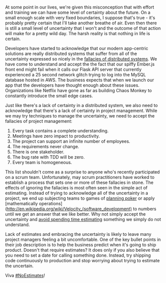 At some point in our lives, we're given this misconception that with effort and training we can have
some level of certainty about the future.  On a small enough scale with very fixed boundaries, I suppose
that's true - it's probably pretty certain that I'll take another breathe of air.  Even then there is
still a small level of uncertainty that I won't and the outcome of that action will make for a pretty
wild day. The harsh reality is that nothing in life is certain.

Developers have started to acknowledge that our modern app-centric solutions are really distributed systems
that suffer from all of the uncertainty expressed so nicely in the
[fallacies of distributed systems](http://en.wikipedia.org/wiki/Fallacies_of_distributed_computing). We have
come to understand and accept the the fact that our spiffy Ember.js front end might fail when it calls our
Flask API server that currently experienced
a 25 second network glitch trying to log into the MySQL database hosted in AWS. The business expects that
when we launch our app that the developers have thought enough about these issues. Organizations like Netflix
have gone as far as building Chaos Monkey to constantly introduce the small edge cases.

Just like there's a lack of certainty in a distributed system, we also need to acknowledge that there's a
lack of certainty in project management. While we may try techniques to manage the uncertainty, we need to
accept the fallacies of project management:

1. Every task contains a complete understanding.
2. Meetings have zero impact to productivity.
3. The project can support an infinite number of employees.
4. The requirements never change.
5. There is one stakeholder.
6. The bug rate with TDD will be zero.
7. Every team is homogeneous.

This list shouldn't come as a surprise to anyone who's recently participated on a scrum team. Unfortunately,
may scrum practitioners have worked to establish a process that sets one or more of these fallacies in stone.
The effects of ignoring the fallacies is most often seen in the simple act of estimating. Instead of trying to
acknowledge all of the uncertainty in a project, we end up subjecting teams to games of
[planning poker](http://www.planningpoker.com/) or apply
[mathematically operations](http://en.wikipedia.org/wiki/Velocity_(software_development) to numbers until we get an
answer that we like better. Why not simply accept the uncertainty and [avoid spending time estimating](http://noestimates.org/blog/)
something we simply do not understand.

Lack of estimates and embracing the uncertainty is likely to leave many project managers feeling a bit uncomfortable.
One of the key bullet points in their job description is to help the business predict when it's going to ship
product. Doesn't that require estimates? It does only if you also believe that you need to set a date for calling
something done. Instead, try shipping code continuously to production and stop worrying about trying to estimate
the uncertain.

Viva [#NoEstimates](https://twitter.com/search?q=%23NoEstimates)!

